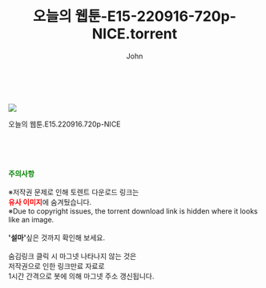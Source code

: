 ﻿---
layout: post
title:  "    오늘의 웹툰-E15-220916-720p-NICE.torrent"
author: John
categories: [ 드라마 ]
tags: [  ]
image: https://torrentrj52.com/uploadfile/full/1b7ae9abb13cc73a1e737df537b4e72d1dfd7989.jpg 
description: "    오늘의 웹툰-E15-220916-720p-NICE torrent 정보 공유"
toc: true
toc_sticky: true
---

<br>
<p><img src="https://torrentrj52.com/uploadfile/full/1b7ae9abb13cc73a1e737df537b4e72d1dfd7989.jpg"/></p>
 오늘의 웹툰.E15.220916.720p-NICE  
    
<br><br><br>
<p data-ke-size="size16"><b><span style="color: green;">주의사항</span></b><br /><br />※저작권 문제로 인해 토렌트 다운로드 링크는<br /><b><span style="color: red;">유사 이미지</span></b>에 숨겨뒀습니다.<br />※Due to copyright issues, the torrent download link is hidden where it looks like an image.<br /><br /><b>'설마'</b>싶은 것까지 확인해 보세요.<br /><br />숨김링크 클릭 시 마그넷 나타나지 않는 것은<br />저작권으로 인한 링크만료 자료로<br />1시간 간격으로 봇에 의해 마그넷 주소 갱신됩니다.</p>
